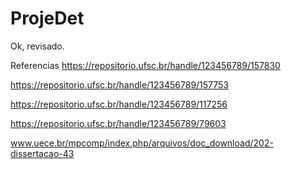 # ProjeDet
Ok, revisado.

Referencias
https://repositorio.ufsc.br/handle/123456789/157830

https://repositorio.ufsc.br/handle/123456789/157753

https://repositorio.ufsc.br/handle/123456789/117256

https://repositorio.ufsc.br/handle/123456789/79603

www.uece.br/mpcomp/index.php/arquivos/doc_download/202-dissertacao-43
